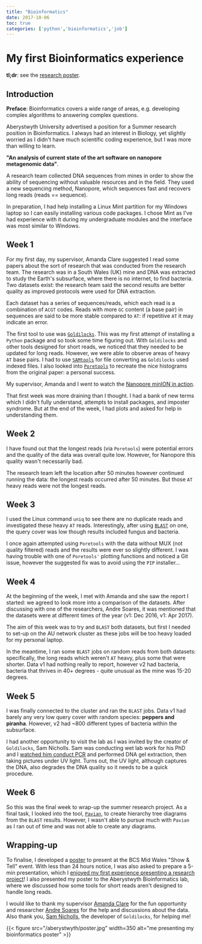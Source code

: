 ```yaml
---
title: "Bioinformatics"
date: 2017-10-06
toc: true
categories: ['python','bioinformatics','job']
---
```


# My first Bioinformatics experience

**tl;dr**: see the [research poster](https://github.com/sap218/misc/blob/master/bioinformatics_poster.pdf "bioinformatics poster").

## Introduction

**Preface**: Bioinformatics covers a wide range of areas, e.g. developing complex algorithms to answering complex questions.

Aberystwyth University advertised a position for a Summer research position in Bioinformatics.
I always had an interest in Biology, yet slightly worried as I didn't have much scientific coding experience, but I was more than willing to learn.

**"An analysis of current state of the art software on nanopore metagenomic data"**.

A research team collected DNA sequences from mines in order to show the ability of sequencing without valuable resources and in the field.
They used a new sequencing method, Nanopore, which sequences fast and recovers long reads (reads == sequence).

In preparation, I had help installing a Linux Mint partition for my Windows laptop so I can easily installing various code packages.
I chose Mint as I've had experience with it during my undergraduate modules and the interface was most similar to Windows.

## Week 1
For my first day, my supervisor, Amanda Clare suggested I read some papers about the sort of research that was conducted from the research team.
The research was in a South Wales (UK) mine and DNA was extracted to study the Earth's subsurface, where there is no internet, to find bacteria.
Two datasets exist: the research team said the second results are better quality as improved protocols were used for DNA extraction.

Each dataset has a series of sequences/reads, which each read is a combination of `ACGT` codes.
Reads with more `GC` content (a base pair) in sequences are said to be more stable compared to `AT`: if repetitive `AT` it may indicate an error.

The first tool to use was [`Goldilocks`](https://academic.oup.com/bioinformatics/article/32/13/2047/1743888?login=true "Goldilocks"). This was my first attempt of installing a `Python` package and so took some time figuring out.
With `Goldilocks` and other tools designed for short reads, we noticed that they needed to be updated for long reads.
However, we were able to observe areas of heavy `AT` base pairs. I had to use [`SAMtools`](https://academic.oup.com/bioinformatics/article/25/16/2078/204688?login=true "SAMtools") for file converting as `Goldilocks` used indexed files.
I also looked into [`Poretools`](https://academic.oup.com/bioinformatics/article/30/23/3399/207172?login=true "Poretools") to recreate the nice histograms from the original paper: a personal success.

My supervisor, Amanda and I went to watch the [Nanopore minION in action](https://twitter.com/afcaber/status/898194865980403712 "tweet about watching the minION").

That first week was more draining than I thought. I had a bank of new terms which I didn't fully understand, attempts to install packages, and imposter syndrome.
But at the end of the week, I had plots and asked for help in understanding them.

## Week 2
I have found out that the longest reads (via `Poretools`) were potential errors and the quality of the data was overall quite low.
However, for Nanopore this quality wasn't necessarily bad.

The research team left the location after 50 minutes however continued running the data: the longest reads occurred after 50 minutes.
But those `AT` heavy reads were not the longest reads.

## Week 3
I used the Linux command `uniq` to see there are no duplicate reads and investigated these heavy `AT` reads.
Interestingly, after using [`BLAST`](https://pubmed.ncbi.nlm.nih.gov/2231712/ "BLAST") on one, the query cover was low though results included fungus and bacteria.

I once again attempted using `Poretools` with the data without MUX (not quality filtered) reads and the results were ever so slightly different.
I was having trouble with one of `Poretools'` plotting functions and noticed a Git issue, however the suggested fix was to avoid using the `PIP` installer...

## Week 4
At the beginning of the week, I met with Amanda and she saw the report I started: we agreed to look more into a comparison of the datasets.
After discussing with one of the researchers, Andre Soares, it was mentioned that the datasets were at different times of the year (v1: Dec 2016, v1: Apr 2017).

The aim of this week was to try and `BLAST` both datasets, but first I needed to set-up on the AU network cluster as these jobs will be too heavy loaded for my personal laptop.

In the meantime, I ran some `BLAST` jobs on random reads from both datasets: specifically, the long reads which weren't `AT` heavy, plus some that were shorter.
Data v1 had nothing really to report, however v2 had bacteria, bacteria that thrives in 40+ degrees - quite unusual as the mine was 15-20 degrees.

## Week 5
I was finally connected to the cluster and ran the `BLAST` jobs.
Data v1 had barely any very low query cover with random species: **peppers and piranha**.
However, v2 had ~800 different types of bacteria within the subsurface.

I had another opportunity to visit the lab as I was invited by the creator of `Goldilocks`, Sam Nicholls.
Sam was conducting wet lab work for his PhD and I [watched him conduct PCR](https://twitter.com/sap218/status/910070653419704320 "my tweet with video of lab work") and performed DNA gel extraction, then taking pictures under UV light.
Turns out, the UV light, although captures the DNA, also degrades the DNA quality so it needs to be a quick procedure.

## Week 6
So this was the final week to wrap-up the summer research project. As a final task, I looked into the tool, [`Pavian`](https://www.biorxiv.org/content/10.1101/084715v1 "Pavian"), to create hierarchy tree diagrams from the `BLAST` results. However, I wasn't able to pursue much with `Pavian` as I ran out of time and was not able to create any diagrams.

## Wrapping-up

To finalise, I developed a [poster](https://github.com/sap218/misc/blob/master/bioinformatics_poster.pdf "bioinformatics poster") to present at the BCS Mid Wales "Show & Tell" event.
With less than 24 hours notice, I was also asked to prepare a 5-min presentation, which I [enjoyed my first experience presenting a research project](https://twitter.com/sap218/status/914106415664500736 "my tweet with me and my poster")!
I also presented my poster to the Aberystwyth Bioinformatics lab, where we discussed how some tools for short reads aren't designed to handle long reads.

I would like to thank my supervisor [Amanda Clare](https://twitter.com/afcaber "Amanda's Twitter") for the fun opportunity and researcher [Andre Soares](https://twitter.com/GeoMicroSoares "Andre's Twitter") for the help and discussions about the data.
Also thank you, [Sam Nicholls](https://twitter.com/samstudio8 "Sam's Twitter"), the developer of `Goldilocks`, for helping me!

{{< figure src="/aberystwyth/poster.jpg" width=350 alt="me presenting my bioinformatics poster" >}}
